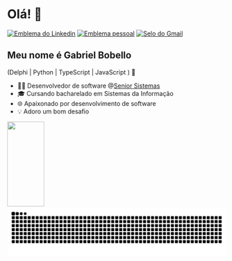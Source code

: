 
<h1>Olá! 👋</h1>

[![Emblema do Linkedin](https://img.shields.io/badge/-LinkedIn-6633cc?style=flat-square&logo=Linkedin&logoColor=white&link=https://www.linkedin.com/in/fernanda-kipper-5958a61a9/)](https://www.linkedin.com/in/bobello/)
[![Emblema pessoal](https://img.shields.io/badge/-Website-6633cc?style=flat-square&logo=Eu&logoColor=white&link=https://www.fernandakipper.com/)](https://bobello.com.br/)
[![Selo do Gmail](https://img.shields.io/badge/-bobello.gabriel@gmail.com-6633cc?style=flat-square&logo=Gmail&logoColor=white&link=mailto:bobello.gabriel@gmail.com)](mailto:bobello.gabriel@gmail.com)


## Meu nome é Gabriel Bobello
(Delphi | Python | TypeScript | JavaScript ) 🚀
- 👩‍💻 Desenvolvedor de software @[Senior Sistemas](https://www.senior.com.br/)
- 🎓 Cursando bacharelado em Sistemas da Informação
- 🌐 Apaixonado por desenvolvimento de software
- 💡 Adoro um bom desafio

<div alinhar="esquerda">
  
  <img width="41%" height="195px" src="https://github-readme-stats.vercel.app/api/top-langs/?username=GBobello&layout=compact&hide_border=true&title_color=8f00ff&text_color=ffffff&bg_color=0d1117" />
  
 </div>

 <picture align="center">
  <source media="(prefers-color-scheme: dark)" srcset="https://raw.githubusercontent.com/GBobello/GBobello/output/github-contribution-grid-snake-dark.svg">
  <source media="(prefers-color-scheme: light)" srcset="https://raw.githubusercontent.com/GBobello/GBobello/output/github-contribution-grid-snake-dark.svg">
  <img align="center" alt="github contribution grid snake animation" src="https://raw.githubusercontent.com/GBobello/GBobello/output/github-contribution-grid-snake.svg">
</picture>
